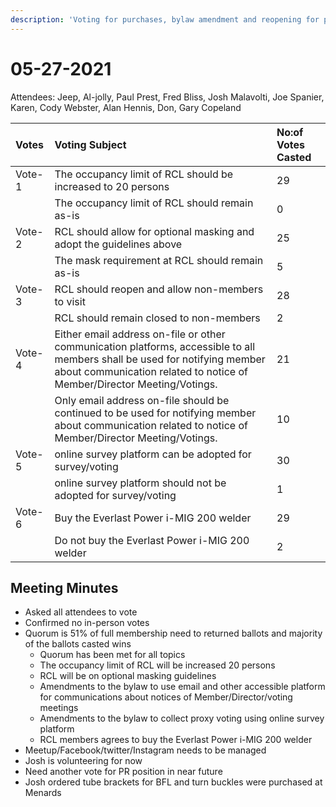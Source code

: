 ```yaml
---
description: 'Voting for purchases, bylaw amendment and reopening for public with guidelines'
---
```


# 05-27-2021

Attendees: Jeep, Al-jolly, Paul Prest, Fred Bliss, Josh Malavolti, Joe Spanier, Karen, Cody Webster, Alan Hennis, Don, Gary Copeland

| Votes | Voting Subject | No:of Votes Casted |
| :--- | :--- | :--- |
| Vote-1 | The occupancy limit of RCL should be increased to 20 persons | 29 |
|  | The occupancy limit of RCL should remain as-is | 0 |
| Vote-2 | RCL should allow for optional masking and adopt the guidelines above | 25 |
|  | The mask requirement at RCL should remain as-is | 5 |
| Vote-3 | RCL should reopen and allow non-members to visit | 28 |
|  | RCL should remain closed to non-members | 2 |
| Vote-4 | Either email address on-file or other communication platforms, accessible to all members shall be used for notifying member about communication related to notice of Member/Director Meeting/Votings. | 21 |
|  | Only email address on-file should be continued to be used for notifying member about communication related to notice of Member/Director Meeting/Votings. | 10 |
| Vote-5 | online survey platform can be adopted for survey/voting | 30 |
|  | online survey platform should not be adopted for survey/voting | 1 |
| Vote-6 | Buy the Everlast Power i-MIG 200 welder | 29 |
|  | Do not buy the Everlast Power i-MIG 200 welder | 2 |

## Meeting Minutes <a id="meeting-minutes"></a>

* Asked all attendees to vote
* Confirmed no in-person votes
* Quorum is 51% of full membership need to returned ballots and majority of the ballots casted wins
  * Quorum has been met for all topics
  * The occupancy limit of RCL will be increased 20 persons
  * RCL will be on optional masking guidelines
  * Amendments to the bylaw to use email and other accessible platform for communications about notices of Member/Director/voting meetings
  * Amendments to the bylaw to collect proxy voting using online survey platform
  * RCL members agrees to buy the Everlast Power i-MIG 200 welder
* Meetup/Facebook/twitter/Instagram needs to be managed
* Josh is volunteering for now
* Need another vote for PR position in near future
* Josh ordered tube brackets for BFL and turn buckles were purchased at Menards

